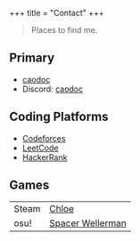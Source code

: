 +++
title = "Contact"
+++

> Places to find me.

## Primary
+ [caodoc](https://github.com/caodoc)
+ Discord: [caodoc](https://discord.com/users/800173074166710282)

## Coding Platforms
+ [Codeforces](https://codeforces.com/profile/caodoc)
+ [LeetCode](https://leetcode.com/u/caodoc/)
+ [HackerRank](https://www.hackerrank.com/profile/caodoc)

## Games
|       |       |
|-------|-------|
| Steam | [Chloe](https://steamcommunity.com/profiles/76561199134046194)
| osu!  | [Spacer Wellerman](https://osu.ppy.sh/users/21126929)